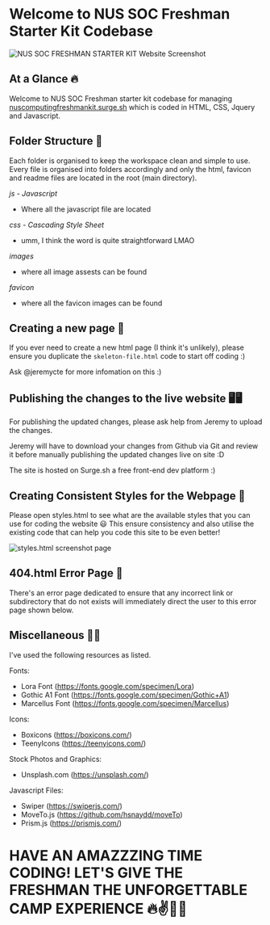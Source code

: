 # Welcome to NUS SOC Freshman Starter Kit Codebase

![NUS SOC FRESHMAN STARTER KIT Website Screenshot](https://res.cloudinary.com/jeremycte/image/upload/v1622660053/nuscomputingfreshmankit_homepage_nnjpp8.png)

## At a Glance 🔥
Welcome to NUS SOC Freshman starter kit codebase for managing [nuscomputingfreshmankit.surge.sh](https://nuscomputingfreshmankit.surge.sh) which is coded in HTML, CSS, Jquery and Javascript.

## Folder Structure 📂
Each folder is organised to keep the workspace clean and simple to use.
Every file is organised into folders accordingly and only the html, favicon and readme files are located in the root (main directory).

*js - Javascript*
- Where all the javascript file are located 

*css - Cascading Style Sheet*
- umm, I think the word is quite straightforward LMAO

*images*
- where all image assests can be found

*favicon*
- where all the favicon images can be found

## Creating a new page 📃
If you ever need to create a new html page (I think it's unlikely), please ensure you duplicate the `skeleton-file.html` code to start off coding :)

Ask @jeremycte for more infomation on this :)


## Publishing the changes to the live website 🖥🖥
For publishing the updated changes, please ask help from Jeremy to upload the changes.

Jeremy will have to download your changes from Github via Git and review it before manually publishing the updated changes live on site :D

The site is hosted on Surge.sh a free front-end dev platform :)


## Creating Consistent Styles for the Webpage 👗
Please open styles.html to see what are the available styles that you can use for coding the website 😃 This ensure consistency and also utilise the existing code that can help you code this site to be even better!

![styles.html screenshot page](https://res.cloudinary.com/jeremycte/image/upload/v1622658386/FOWstyles_wutlra.png)

## 404.html Error Page 📄
There's an error page dedicated to ensure that any incorrect link or subdirectory that do not exists will immediately direct the user to this error page shown below.


## Miscellaneous 🕵️‍♀️
I've used the following resources as listed.

Fonts:
 - Lora Font (https://fonts.google.com/specimen/Lora)
 - Gothic A1 Font (https://fonts.google.com/specimen/Gothic+A1)
 - Marcellus Font (https://fonts.google.com/specimen/Marcellus)

Icons:
 - Boxicons (https://boxicons.com/)
 - TeenyIcons (https://teenyicons.com/)

Stock Photos and Graphics:
 - Unsplash.com (https://unsplash.com/)
 
Javascript Files:
 - Swiper (https://swiperjs.com/)
 - MoveTo.js (https://github.com/hsnaydd/moveTo)
 - Prism.js (https://prismjs.com/)



 # HAVE AN AMAZZZING TIME CODING! LET'S GIVE THE FRESHMAN THE UNFORGETTABLE CAMP EXPERIENCE 🔥✌🙌😎